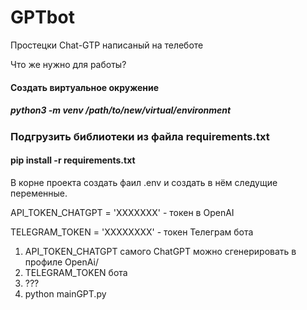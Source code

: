 # GPTbot
Простецки Chat-GTP написаный на телеботе

Что же нужно для работы?

#### Создать виртуальное окружение
##### python3 -m venv /path/to/new/virtual/environment

### Подгрузить библиотеки из файла  requirements.txt 
#### pip install -r requirements.txt

В корне проекта создать фаил .env и создать в нём следущие переменные.

API_TOKEN_CHATGPT = 'XXXXXXX' -  токен в OpenAI

TELEGRAM_TOKEN = 'XXXXXXXX' - токен Телеграм бота


1. API_TOKEN_CHATGPT самого ChatGPT можно сгенерировать в профиле OpenAi/
2. TELEGRAM_TOKEN бота 
3. ???
4. python mainGPT.py
